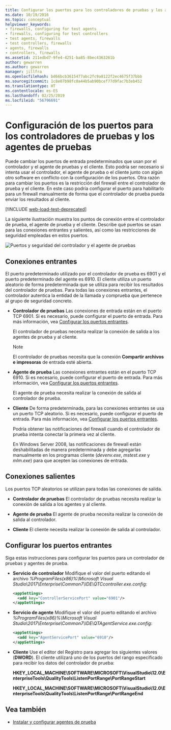 ```yaml
---
title: Configurar los puertos para los controladores de pruebas y los agentes de pruebas
ms.date: 10/19/2016
ms.topic: conceptual
helpviewer_keywords:
- firewalls, configuring for test agents
- firewalls, configuring for test controllers
- test agents, firewalls
- test controllers, firewalls
- agents, firewalls
- controllers, firewalls
ms.assetid: 211edbd7-9fe4-4251-ba85-8bec4363261b
author: gewarren
ms.author: gewarren
manager: jillfra
ms.openlocfilehash: bd66bcb3615477abc2fc9a8122f2ec4675f37bbb
ms.sourcegitcommit: 1c8e07b98fc0a44b5ab90bcef77d9fac7b3eb452
ms.translationtype: HT
ms.contentlocale: es-ES
ms.lasthandoff: 02/25/2019
ms.locfileid: "56796691"
---
```

# <a name="configure-ports-for-test-controllers-and-test-agents"></a>Configuración de los puertos para los controladores de pruebas y los agentes de pruebas

Puede cambiar los puertos de entrada predeterminados que usan por el controlador y el agente de pruebas y el cliente. Esto podría ser necesario si intenta usar el controlador, el agente de prueba o el cliente junto con algún otro software en conflicto con la configuración de los puertos. Otra razón para cambiar los puertos es la restricción del firewall entre el controlador de prueba y el cliente. En este caso podría configurar el puerto para habilitarlo para un firewall manualmente de forma que el controlador de prueba pueda enviar los resultados al cliente.

[!INCLUDE [web-load-test-deprecated](includes/web-load-test-deprecated.md)]

La siguiente ilustración muestra los puntos de conexión entre el controlador de prueba, el agente de prueba y el cliente. Describe qué puertos se usan para las conexiones entrantes y salientes, así como las restricciones de seguridad empleadas en estos puertos.

![Puertos y seguridad del controlador y el agente de pruebas](../test/media/test-controller-agent-firewall.png)

## <a name="incoming-connections"></a>Conexiones entrantes

El puerto predeterminado utilizado por el controlador de prueba es 6901 y el puerto predeterminado del agente es 6910. El cliente utiliza un puerto aleatorio de forma predeterminada que se utiliza para recibir los resultados del controlador de pruebas. Para todas las conexiones entrantes, el controlador autentica la entidad de la llamada y comprueba que pertenece al grupo de seguridad concreto.

- **Controlador de pruebas** Las conexiones de entrada están en el puerto TCP 6901. Si es necesario, puede configurar el puerto de entrada. Para más información, vea [Configurar los puertos entrantes](#configure-the-incoming-ports).

    El controlador de pruebas necesita realizar la conexión de salida a los agentes de prueba y al cliente.

    > [!NOTE]
    > El controlador de pruebas necesita que la conexión **Compartir archivos e impresoras** de entrada esté abierta.

- **Agente de prueba** Las conexiones entrantes están en el puerto TCP 6910. Si es necesario, puede configurar el puerto de entrada. Para más información, vea [Configurar los puertos entrantes](#configure-the-incoming-ports).

   El agente de prueba necesita realizar la conexión de salida al controlador de prueba.

- **Cliente** De forma predeterminada, para las conexiones entrantes se usa un puerto TCP aleatorio. Si es necesario, puede configurar el puerto de entrada. Para más información, vea [Configurar los puertos entrantes](#configure-the-incoming-ports).

   Podría obtener las notificaciones del firewall cuando el controlador de prueba intenta conectar la primera vez al cliente.

   En Windows Server 2008, las notificaciones de firewall están deshabilitadas de manera predeterminada y debe agregarlas manualmente en los programas cliente (*devenv.exe*, *mstest.exe* y *mlm.exe*) para que acepten las conexiones de entrada.

## <a name="outgoing-connections"></a>Conexiones salientes

Los puertos TCP aleatorios se utilizan para todas las conexiones de salida.

- **Controlador de pruebas** El controlador de pruebas necesita realizar la conexión de salida a los agentes y al cliente.

- **Agente de prueba** El agente de prueba necesita realizar la conexión de salida al controlador.

- **Cliente** El cliente necesita realizar la conexión de salida al controlador.

## <a name="configure-the-incoming-ports"></a>Configurar los puertos entrantes

Siga estas instrucciones para configurar los puertos para un controlador de pruebas y agentes de prueba.

- **Servicio de controlador** Modifique el valor del puerto editando el archivo *%ProgramFiles(x86)%\Microsoft Visual Studio\2017\Enterprise\Common7\IDE\QTCcontroller.exe.config*:

    ```xml
    <appSettings>
      <add key="ControllerServicePort" value="6901"/>
    </appSettings>
    ```

- **Servicio de agente** Modifique el valor del puerto editando el archivo *%ProgramFiles(x86)%\Microsoft Visual Studio\2017\Enterprise\Common7\IDE\QTAgentService.exe.config*:

    ```xml
    <appSettings>
      <add key="AgentServicePort" value="6910"/>
    </appSettings>
    ```

- **Cliente** Use el editor del Registro para agregar los siguientes valores (**DWORD**). El cliente utilizará uno de los puertos del rango especificado para recibir los datos del controlador de prueba:

     **HKEY_LOCAL_MACHINE\SOFTWARE\MICROSOFT\VisualStudio\12.0\EnterpriseTools\QualityTools\ListenPortRange\PortRangeStart**

     **HKEY_LOCAL_MACHINE\SOFTWARE\MICROSOFT\VisualStudio\12.0\EnterpriseTools\QualityTools\ListenPortRange\PortRangeEnd**

## <a name="see-also"></a>Vea también

- [Instalar y configurar agentes de prueba](../test/lab-management/install-configure-test-agents.md)